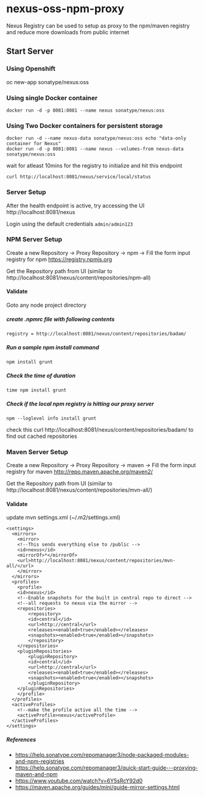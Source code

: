 # nexus-oss-npm-proxy
Nexus Registry can be used to setup as proxy to the npm/maven registry and reduce more downloads from public internet

## Start Server
### Using Openshift
oc new-app sonatype/nexus:oss

### Using single Docker container 
```
docker run -d -p 8081:8081 --name nexus sonatype/nexus:oss
```
### Using Two Docker containers for persistent storage
```
docker run -d --name nexus-data sonatype/nexus:oss echo "data-only container for Nexus"
docker run -d -p 8081:8081 --name nexus --volumes-from nexus-data sonatype/nexus:oss
```

wait for atleast 10mins for the registry to initialize and hit this endpoint 
```
curl http://localhost:8081/nexus/service/local/status
```
### Server Setup
After the health endpoint is active, try accessing the UI 
http://localhost:8081/nexus

Login using the default credentials `admin/admin123`

### NPM Server Setup
Create a new Repository -> Proxy Repository -> npm -> Fill the form
input registry for npm https://registry.npmjs.org

Get the Repository path from UI (similar to http://localhost:8081/nexus/content/repositories/npm-all)

#### Validate

Goto any node project directory 
##### create .npmrc file with following contents
```
registry = http://localhost:8081/nexus/content/repositories/badam/
```
##### Run a sample npm install command 
```
npm install grunt
```
##### Check the time of duration 
```
time npm install grunt
```
##### Check if the local npm registry is hitting our proxy server
```
npm --loglevel info install grunt
```

check this curl http://localhost:8081/nexus/content/repositories/badam/ to find out cached repositories

### Maven Server Setup
Create a new Repository -> Proxy Repository -> maven -> Fill the form
input registry for maven http://repo.maven.apache.org/maven2/

Get the Repository path from UI (similar to http://localhost:8081/nexus/content/repositories/mvn-all/)

#### Validate 

update mvn settings.xml (~/.m2/settings.xml)
```
<settings>
  <mirrors>
	<mirror>
  	<!--This sends everything else to /public -->
  	<id>nexus</id>
  	<mirrorOf>*</mirrorOf>
  	<url>http://localhost:8081/nexus/content/repositories/mvn-all/</url>
	</mirror>
  </mirrors>
  <profiles>
	<profile>
  	<id>nexus</id>
  	<!--Enable snapshots for the built in central repo to direct -->
  	<!--all requests to nexus via the mirror -->
  	<repositories>
    	<repository>
      	<id>central</id>
      	<url>http://central</url>
      	<releases><enabled>true</enabled></releases>
      	<snapshots><enabled>true</enabled></snapshots>
    	</repository>
  	</repositories>
 	<pluginRepositories>
    	<pluginRepository>
      	<id>central</id>
      	<url>http://central</url>
      	<releases><enabled>true</enabled></releases>
      	<snapshots><enabled>true</enabled></snapshots>
    	</pluginRepository>
  	</pluginRepositories>
	</profile>
  </profiles>
  <activeProfiles>
	<!--make the profile active all the time -->
	<activeProfile>nexus</activeProfile>
  </activeProfiles>
</settings>
```

##### References 
* https://help.sonatype.com/repomanager3/node-packaged-modules-and-npm-registries
* https://help.sonatype.com/repomanager3/quick-start-guide---proxying-maven-and-npm
* https://www.youtube.com/watch?v=6Y5sRcY92d0 
* https://maven.apache.org/guides/mini/guide-mirror-settings.html
